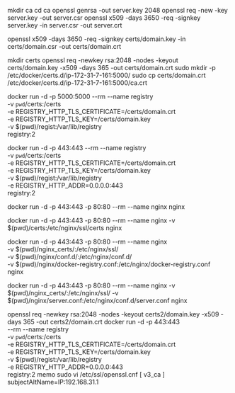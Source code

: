 
mkdir ca
cd ca
openssl genrsa -out server.key 2048
openssl req -new -key server.key -out server.csr
openssl x509 -days 3650 -req -signkey server.key -in server.csr -out server.crt

openssl x509 -days 3650 -req -signkey certs/domain.key -in certs/domain.csr -out certs/domain.crt


mkdir certs
openssl req -newkey rsa:2048 -nodes -keyout certs/domain.key -x509 -days 365 -out certs/domain.crt
sudo mkdir -p /etc/docker/certs.d/ip-172-31-7-161:5000/
sudo cp certs/domain.crt /etc/docker/certs.d/ip-172-31-7-161:5000/ca.crt



docker run -d -p 5000:5000 --rm --name registry \
  -v `pwd`/certs:/certs \
  -e REGISTRY_HTTP_TLS_CERTIFICATE=/certs/domain.crt \
  -e REGISTRY_HTTP_TLS_KEY=/certs/domain.key \
  -v $(pwd)/regist:/var/lib/registry \
  registry:2

docker run -d -p 443:443 --rm --name registry \
  -v `pwd`/certs:/certs \
  -e REGISTRY_HTTP_TLS_CERTIFICATE=/certs/domain.crt \
  -e REGISTRY_HTTP_TLS_KEY=/certs/domain.key \
  -v $(pwd)/regist:/var/lib/registry \
  -e REGISTRY_HTTP_ADDR=0.0.0.0:443 \
  registry:2

docker run -d -p 443:443 -p 80:80 --rm --name nginx nginx

docker run -d -p 443:443 -p 80:80 --rm --name nginx -v $(pwd)/certs:/etc/nginx/ssl/certs nginx

docker run -d -p 443:443 -p 80:80 --rm --name nginx \
 -v $(pwd)/nginx_certs/:/etc/nginx/ssl/ \
 -v $(pwd)/nginx/conf.d/:/etc/nginx/conf.d/ \
 -v $(pwd)/nginx/docker-registry.conf:/etc/nginx/docker-registry.conf \
 nginx

docker run  -d -p 443:443 -p 80:80 --rm --name nginx  -v $(pwd)/nginx_certs/:/etc/nginx/ssl/  -v $(pwd)/nginx/server.conf:/etc/nginx/conf.d/server.conf  nginx


openssl req -newkey rsa:2048 -nodes -keyout certs2/domain.key -x509 -days 365 -out certs2/domain.crt
 docker run -d -p 443:443 \
   --rm --name registry \
   -v `pwd`/certs:/certs \
   -e REGISTRY_HTTP_TLS_CERTIFICATE=/certs/domain.crt \
   -e REGISTRY_HTTP_TLS_KEY=/certs/domain.key \
   -v $(pwd)/regist:/var/lib/registry \
   -e REGISTRY_HTTP_ADDR=0.0.0.0:443 \
   registry:2
memo 
sudo vi /etc/ssl/openssl.cnf
[ v3_ca ]
subjectAltName=IP:192.168.31.1